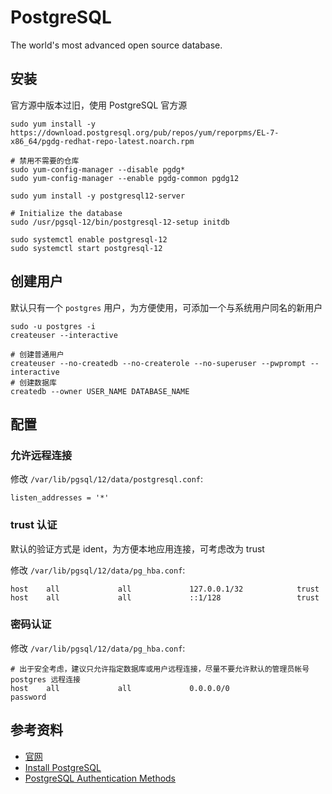 # PostgreSQL

The world's most advanced open source database.

## 安装

官方源中版本过旧，使用 PostgreSQL 官方源

```
sudo yum install -y https://download.postgresql.org/pub/repos/yum/reporpms/EL-7-x86_64/pgdg-redhat-repo-latest.noarch.rpm

# 禁用不需要的仓库
sudo yum-config-manager --disable pgdg*
sudo yum-config-manager --enable pgdg-common pgdg12

sudo yum install -y postgresql12-server

# Initialize the database
sudo /usr/pgsql-12/bin/postgresql-12-setup initdb

sudo systemctl enable postgresql-12
sudo systemctl start postgresql-12
```

## 创建用户

默认只有一个 `postgres` 用户，为方便使用，可添加一个与系统用户同名的新用户

```
sudo -u postgres -i
createuser --interactive

# 创建普通用户
createuser --no-createdb --no-createrole --no-superuser --pwprompt --interactive
# 创建数据库
createdb --owner USER_NAME DATABASE_NAME
```

## 配置

### 允许远程连接

修改 `/var/lib/pgsql/12/data/postgresql.conf`:

```
listen_addresses = '*'
```

### trust 认证

默认的验证方式是 ident，为方便本地应用连接，可考虑改为 trust

修改 `/var/lib/pgsql/12/data/pg_hba.conf`:

```
host    all             all             127.0.0.1/32            trust
host    all             all             ::1/128                 trust
```

### 密码认证

修改 `/var/lib/pgsql/12/data/pg_hba.conf`:

```
# 出于安全考虑，建议只允许指定数据库或用户远程连接，尽量不要允许默认的管理员帐号 postgres 远程连接
host    all             all             0.0.0.0/0               password
```

## 参考资料

* [官网](https://www.postgresql.org/)
* [Install PostgreSQL](https://www.postgresql.org/download/linux/redhat/)
* [PostgreSQL Authentication Methods](https://www.postgresql.org/docs/current/static/auth-methods.html)

